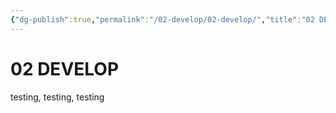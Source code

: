 ```yaml
---
{"dg-publish":true,"permalink":"/02-develop/02-develop/","title":"02 DEVELOP","tags":["develop","dashboard","folder-note","inputs"],"created":"2025-07-26","updated":"2025-07-26"}
---
```



# 02 DEVELOP

testing, testing, testing

